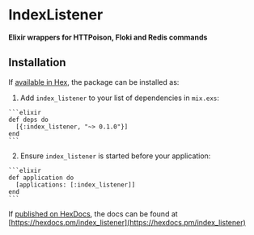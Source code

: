 # IndexListener

**Elixir wrappers for HTTPoison, Floki and Redis commands**

## Installation

If [available in Hex](https://hex.pm/docs/publish), the package can be installed as:

  1. Add `index_listener` to your list of dependencies in `mix.exs`:

    ```elixir
    def deps do
      [{:index_listener, "~> 0.1.0"}]
    end
    ```

  2. Ensure `index_listener` is started before your application:

    ```elixir
    def application do
      [applications: [:index_listener]]
    end
    ```

If [published on HexDocs](https://hex.pm/docs/tasks#hex_docs), the docs can
be found at [https://hexdocs.pm/index_listener](https://hexdocs.pm/index_listener)

